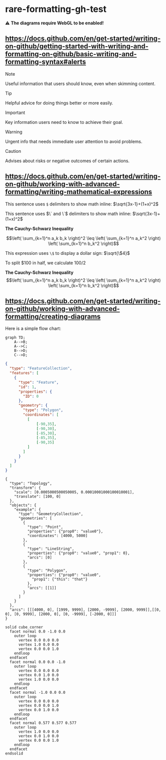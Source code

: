 # rare-formatting-gh-test

⚠️ **The diagrams require WebGL to be enabled!**

## https://docs.github.com/en/get-started/writing-on-github/getting-started-with-writing-and-formatting-on-github/basic-writing-and-formatting-syntax#alerts

> [!NOTE]
> Useful information that users should know, even when skimming content.

> [!TIP]
> Helpful advice for doing things better or more easily.

> [!IMPORTANT]
> Key information users need to know to achieve their goal.

> [!WARNING]
> Urgent info that needs immediate user attention to avoid problems.

> [!CAUTION]
> Advises about risks or negative outcomes of certain actions.

## https://docs.github.com/en/get-started/writing-on-github/working-with-advanced-formatting/writing-mathematical-expressions

This sentence uses `$` delimiters to show math inline:  $\sqrt{3x-1}+(1+x)^2$

This sentence uses $\` and \`$ delimiters to show math inline:  $`\sqrt{3x-1}+(1+x)^2`$

**The Cauchy-Schwarz Inequality**

```math
\left( \sum_{k=1}^n a_k b_k \right)^2 \leq \left( \sum_{k=1}^n a_k^2 \right) \left( \sum_{k=1}^n b_k^2 \right)
```

This expression uses `\$` to display a dollar sign: $\sqrt{\$4}$

To split <span>$</span>100 in half, we calculate $100/2$

**The Cauchy-Schwarz Inequality**
$$\left( \sum_{k=1}^n a_k b_k \right)^2 \leq \left( \sum_{k=1}^n a_k^2 \right) \left( \sum_{k=1}^n b_k^2 \right)$$

## https://docs.github.com/en/get-started/writing-on-github/working-with-advanced-formatting/creating-diagrams

Here is a simple flow chart:

```mermaid
graph TD;
    A-->B;
    A-->C;
    B-->D;
    C-->D;
```

```geojson
{
  "type": "FeatureCollection",
  "features": [
    {
      "type": "Feature",
      "id": 1,
      "properties": {
        "ID": 0
      },
      "geometry": {
        "type": "Polygon",
        "coordinates": [
          [
              [-90,35],
              [-90,30],
              [-85,30],
              [-85,35],
              [-90,35]
          ]
        ]
      }
    }
  ]
}
```

```topojson
{
  "type": "Topology",
  "transform": {
    "scale": [0.0005000500050005, 0.00010001000100010001],
    "translate": [100, 0]
  },
  "objects": {
    "example": {
      "type": "GeometryCollection",
      "geometries": [
        {
          "type": "Point",
          "properties": {"prop0": "value0"},
          "coordinates": [4000, 5000]
        },
        {
          "type": "LineString",
          "properties": {"prop0": "value0", "prop1": 0},
          "arcs": [0]
        },
        {
          "type": "Polygon",
          "properties": {"prop0": "value0",
            "prop1": {"this": "that"}
          },
          "arcs": [[1]]
        }
      ]
    }
  },
  "arcs": [[[4000, 0], [1999, 9999], [2000, -9999], [2000, 9999]],[[0, 0], [0, 9999], [2000, 0], [0, -9999], [-2000, 0]]]
}
```

```stl
solid cube_corner
  facet normal 0.0 -1.0 0.0
    outer loop
      vertex 0.0 0.0 0.0
      vertex 1.0 0.0 0.0
      vertex 0.0 0.0 1.0
    endloop
  endfacet
  facet normal 0.0 0.0 -1.0
    outer loop
      vertex 0.0 0.0 0.0
      vertex 0.0 1.0 0.0
      vertex 1.0 0.0 0.0
    endloop
  endfacet
  facet normal -1.0 0.0 0.0
    outer loop
      vertex 0.0 0.0 0.0
      vertex 0.0 0.0 1.0
      vertex 0.0 1.0 0.0
    endloop
  endfacet
  facet normal 0.577 0.577 0.577
    outer loop
      vertex 1.0 0.0 0.0
      vertex 0.0 1.0 0.0
      vertex 0.0 0.0 1.0
    endloop
  endfacet
endsolid
```
